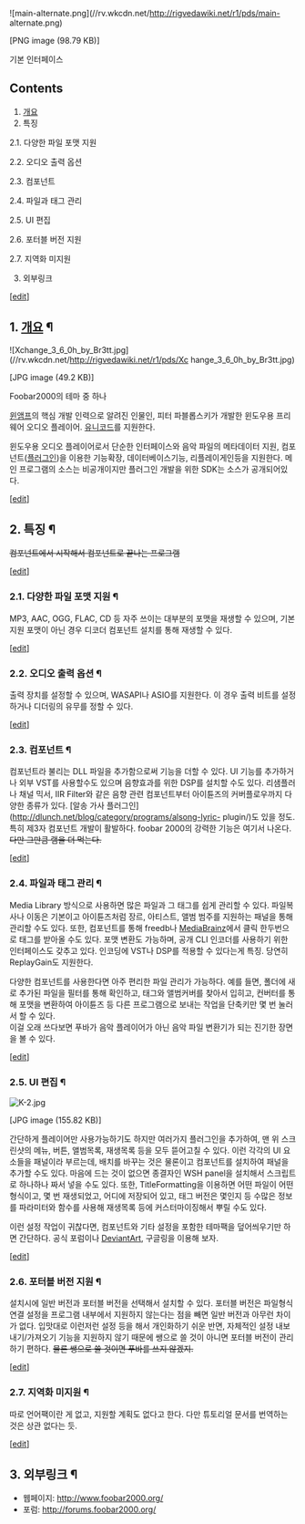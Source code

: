 ![main-alternate.png](//rv.wkcdn.net/http://rigvedawiki.net/r1/pds/main-
alternate.png)

[PNG image (98.79 KB)]

  
기본 인터페이스

## Contents

    

1. [개요](%EA%B0%9C%EC%9A%94.md)
2. 특징 
    

2.1. 다양한 파일 포맷 지원

2.2. 오디오 출력 옵션

2.3. 컴포넌트

2.4. 파일과 태그 관리

2.5. UI 편집

2.6. 포터블 버전 지원

2.7. 지역화 미지원

3. 외부링크 

[[edit](http://rigvedawiki.net/r1/wiki.php/Foobar2000?action=edit&section=1)]

## 1. [개요](%EA%B0%9C%EC%9A%94.md) ¶

![Xchange_3_6_0h_by_Br3tt.jpg](//rv.wkcdn.net/http://rigvedawiki.net/r1/pds/Xc
hange_3_6_0h_by_Br3tt.jpg)

[JPG image (49.2 KB)]

  
Foobar2000의 테마 중 하나

  

[윈앰프](%EC%9C%88%EC%95%B0%ED%94%84.md)의 핵심 개발 인력으로 알려진 인물인, 피터 파블롭스키가 개발한
윈도우용 프리웨어 오디오 플레이어. [유니코드](%EC%9C%A0%EB%8B%88%EC%BD%94%EB%93%9C.md)를 지원한다.

  

윈도우용 오디오 플레이어로서 단순한 인터페이스와 음악 파일의 메타데이터 지원,
컴포넌트([플러그인](%ED%94%8C%EB%9F%AC%EA%B7%B8%EC%9D%B8.md))을 이용한 기능확장, 데이터베이스기능,
리플레이게인등을 지원한다. 메인 프로그램의 소스는 비공개이지만 플러그인 개발을 위한 SDK는 소스가 공개되어있다.

[[edit](http://rigvedawiki.net/r1/wiki.php/Foobar2000?action=edit&section=2)]

## 2. 특징 ¶

<del>컴포넌트에서 시작해서 컴포넌트로 끝나는 프로그램</del>

[[edit](http://rigvedawiki.net/r1/wiki.php/Foobar2000?action=edit&section=3)]

### 2.1. 다양한 파일 포맷 지원 ¶

MP3, AAC, OGG, FLAC, CD 등 자주 쓰이는 대부분의 포맷을 재생할 수 있으며, 기본 지원 포맷이 아닌 경우 디코더 컴포넌트
설치를 통해 재생할 수 있다.

[[edit](http://rigvedawiki.net/r1/wiki.php/Foobar2000?action=edit&section=4)]

### 2.2. 오디오 출력 옵션 ¶

출력 장치를 설정할 수 있으며, WASAPI나 ASIO를 지원한다. 이 경우 출력 비트를 설정하거나 디더링의 유무를 정할 수 있다.

[[edit](http://rigvedawiki.net/r1/wiki.php/Foobar2000?action=edit&section=5)]

### 2.3. 컴포넌트 ¶

컴포넌트라 불리는 DLL 파일을 추가함으로써 기능을 더할 수 있다. UI 기능를 추가하거나 외부 VST를 사용할수도 있으며 음향효과를 위한
DSP를 설치할 수도 있다. 리샘플러나 채널 믹서, IIR Filter와 같은 음향 관련 컴포넌트부터 아이튠즈의 커버플로우까지 다양한 종류가
있다. [알송 가사 플러그인](http://dlunch.net/blog/category/programs/alsong-lyric-
plugin/)도 있을 정도. 특히 제3자 컴포넌트 개발이 활발하다. foobar 2000의 강력한 기능은 여기서 나온다.<del>다만
그만큼 램을 더 먹는다.</del>

[[edit](http://rigvedawiki.net/r1/wiki.php/Foobar2000?action=edit&section=6)]

### 2.4. 파일과 태그 관리 ¶

Media Library 방식으로 사용하면 많은 파일과 그 태그를 쉽게 관리할 수 있다. 파일복사나 이동은 기본이고 아이튠즈처럼 장르,
아티스트, 앨범 범주를 지원하는 패널을 통해 관리할 수도 있다. 또한, 컴포넌트를 통해 freedb나
[MediaBrainz](http://musicbrainz.org/)에서 클릭 한두번으로 태그를 받아올 수도 있다. 포맷 변환도 가능하며,
공개 CLI 인코더를 사용하기 위한 인터페이스도 갖추고 있다. 인코딩에 VST나 DSP를 적용할 수 있다는게 특징. 당연히
ReplayGain도 지원한다.

  

다양한 컴포넌트를 사용한다면 아주 편리한 파일 관리가 가능하다. 예를 들면, 폴더에 새로 추가된 파일을 필터를 통해 확인하고, 태그와
앨범커버를 찾아서 입히고, 컨버터를 통해 포맷을 변환하여 아이튠즈 등 다른 프로그램으로 보내는 작업을 단축키만 몇 번 눌러서 할 수 있다.  
이걸 오래 쓰다보면 푸바가 음악 플레이어가 아닌 음악 파일 변환기가 되는 진기한 장면을 볼 수 있다.

[[edit](http://rigvedawiki.net/r1/wiki.php/Foobar2000?action=edit&section=7)]

### 2.5. UI 편집 ¶

![K-2.jpg](//rv.wkcdn.net/http://rigvedawiki.net/r1/pds/Foobar2000/K-2.jpg)

[JPG image (155.82 KB)]

  

간단하게 플레이어만 사용가능하기도 하지만 여러가지 플러그인을 추가하여, 맨 위 스크린샷의 메뉴, 버튼, 앨범목록, 재생목록 등을 모두
뜯어고칠 수 있다. 이런 각각의 UI 요소들을 패널이라 부르는데, 배치를 바꾸는 것은 물론이고 컴포넌트를 설치하여 패널을 추가할 수도 있다.
마음에 드는 것이 없으면 종결자인 WSH panel을 설치해서 스크립트로 하나하나 짜서 넣을 수도 있다. 또한,
TitleFormatting을 이용하면 어떤 파일이 어떤 형식이고, 몇 번 재생되었고, 어디에 저장되어 있고, 태그 버전은 몇인지 등 수많은
정보를 파라미터와 함수를 사용해 재생목록 등에 커스터마이징해서 뿌릴 수도 있다.

  

이런 설정 작업이 귀찮다면, 컴포넌트와 기타 설정을 포함한 테마팩을 덮어씌우기만 하면 간단하다. 공식 포럼이나
[DeviantArt](http://foo-nation.deviantart.com/), 구글링을 이용해 보자.

  

[[edit](http://rigvedawiki.net/r1/wiki.php/Foobar2000?action=edit&section=8)]

### 2.6. 포터블 버전 지원 ¶

설치시에 일반 버전과 포터블 버전을 선택해서 설치할 수 있다. 포터블 버전은 파일형식 연결 설정을 프로그램 내부에서 지원하지 않는다는 점을
빼면 일반 버전과 아무런 차이가 없다. 입맛대로 이런저런 설정 등을 해서 개인화하기 쉬운 반면, 자체적인 설정 내보내기/가져오기 기능을
지원하지 않기 때문에 쌩으로 쓸 것이 아니면 포터블 버전이 관리하기 편하다. <del>물론 쌩으로 쓸 것이면 푸바를 쓰지 않겠지.</del>

[[edit](http://rigvedawiki.net/r1/wiki.php/Foobar2000?action=edit&section=9)]

### 2.7. 지역화 미지원 ¶

따로 언어팩이란 게 없고, 지원할 계획도 없다고 한다. 다만 튜토리얼 문서를 번역하는 것은 상관 없다는 듯.

  

[[edit](http://rigvedawiki.net/r1/wiki.php/Foobar2000?action=edit&section=10)]

## 3. 외부링크 ¶

  * 웹페이지: <http://www.foobar2000.org/>
  * 포럼: <http://forums.foobar2000.org/>


